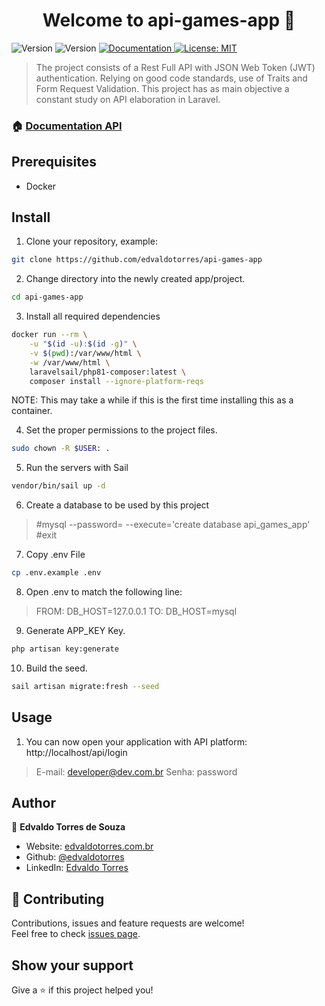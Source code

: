 <h1 align="center">Welcome to api-games-app 👋</h1>
<p>
  <img alt="Version" src="https://img.shields.io/badge/php-8.0-blue.svg?cacheSeconds=2592000" />
  <img alt="Version" src="https://img.shields.io/badge/laravel-9.0-red.svg?cacheSeconds=2592000" />
  <a href="https://documenter.getpostman.com/view/13040502/Uz59QL6C#intro" target="_blank">
    <img alt="Documentation" src="https://img.shields.io/badge/documentation-yes-brightgreen.svg" />
  </a>
  <a href="#" target="_blank">
    <img alt="License: MIT" src="https://img.shields.io/badge/License-MIT-yellow.svg" />
  </a>
</p>

> The project consists of a Rest Full API with JSON Web Token (JWT) authentication. Relying on good code standards, use of Traits and Form Request Validation. This project has as main objective a constant study on API elaboration in Laravel.

### 🏠 [Documentation API](https://documenter.getpostman.com/view/13040502/Uz59QL6C#intro)

## Prerequisites

* Docker

## Install

1. Clone your repository, example:

```sh
git clone https://github.com/edvaldotorres/api-games-app
```
2. Change directory into the newly created app/project.

```sh
cd api-games-app
```
3. Install all required dependencies

```sh
docker run --rm \
    -u "$(id -u):$(id -g)" \
    -v $(pwd):/var/www/html \
    -w /var/www/html \
    laravelsail/php81-composer:latest \
    composer install --ignore-platform-reqs
```
NOTE: This may take a while if this is the first time installing this as a container.

4. Set the proper permissions to the project files.

```sh
sudo chown -R $USER: .
```
5. Run the servers with Sail

```sh
vendor/bin/sail up -d
```
6. Create a database to be used by this project

> #mysql --password=  --execute='create database api_games_app'
> #exit

7. Copy .env File

```sh
cp .env.example .env
```
8. Open .env to match the following line:

> FROM: DB_HOST=127.0.0.1
  TO: DB_HOST=mysql

9. Generate APP_KEY Key.

```sh
php artisan key:generate
```
10. Build the seed.

```sh
sail artisan migrate:fresh --seed
```
## Usage

1. You can now open your application with API platform: http://localhost/api/login

> E-mail: developer@dev.com.br
> Senha: password
## Author

👤 **Edvaldo Torres de Souza**

* Website: [edvaldotorres.com.br](https://edvaldotorres.com.br/)
* Github: [@edvaldotorres](https://github.com/edvaldotorres)
* LinkedIn: [Edvaldo Torres](https://www.linkedin.com/in/edvaldo-torres-189894150/)

## 🤝 Contributing

Contributions, issues and feature requests are welcome!<br />Feel free to check [issues page](https://github.com/edvaldotorres/api-games-app/issues). 

## Show your support

Give a ⭐️ if this project helped you!

